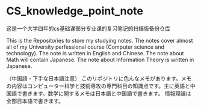 # CS_knowledge_point_note
这是一个大学四年的cs基础课部分专业课的复习笔记的扫描版备份仓库

This is the Repositories to store my studying notes. The notes cover almost all of my University perfessional course (Computer science and technology).
The note is written in English and Chinese. The note about Math will contain Japanese. The note about Information Theory is written in Japanese.

（中国語・下手な日本語注意）
このリポジトリに色んなメモがあります。メモの内容はコンピューター科学と技術専攻の専門科目の知識点です。主に英語と中国語で書きます。数学に関するメモは日本語と中国語で書きます。
情報理論は全部日本語で書きます。

